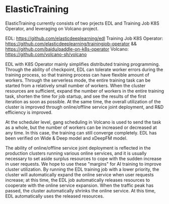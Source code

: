 # ElasticTraining

ElasticTraining currently consists of two prjects EDL and Training Job K8S Operator, and leveraging on Volcano project.

EDL: https://github.com/elasticdeeplearning/edl
Training Job K8S Operator: https://github.com/elasticdeeplearning/trainingjob-operator && https://github.com/baidu/paddle-on-k8s-operator
Volcano: https://github.com/volcano-sh/volcano

EDL with K8S Operator mainly simplifies distributed training programming. Through the ability of checkpoint, EDL can tolerate worker errors during the training process, so that training process can have flexible amount of workers. Through the serverless mode, the entire training task can be started from a relatively small number of workers. When the cluster resources are sufficient, expand the number of workers in the entire training task, shorten the time for job startup, and see the results of the first iteration as soon as possible. At the same time, the overall utilization of the cluster is improved through online/offline service joint deployment, and R&D efficiency is improved.

At the scheduler level, gang scheduling in Volcano is used to send the task as a whole, but the number of workers can be increased or decreased at any time. In this case, the training can still converge completely. EDL has been verified on Wide & Deep model and xDeepFM model.

The ability of online/offline service joint deployment is reflected in the production clusters running various online services, and it is usually necessary to set aside surplus resources to cope with the sudden increase in user requests. We hope to use these "margins" for AI training to improve cluster utilization. By running the EDL training job with a lower priority, the cluster will automatically expand the online service when user requests increase; at this time, the EDL job automatically releases resources to cooperate with the online service expansion. When the traffic peak has passed, the cluster automatically shrinks the online service. At this time, EDL automatically uses the released resources.
